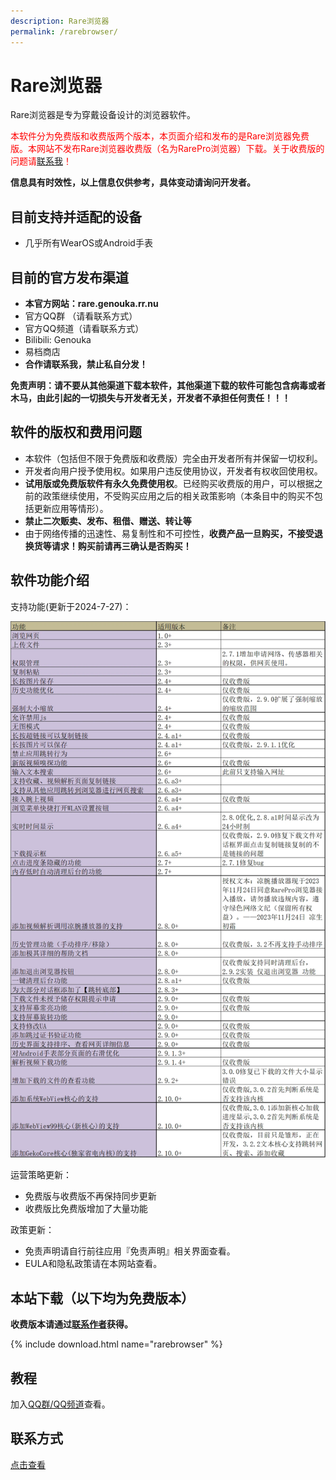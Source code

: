 ```yaml
---
description: Rare浏览器
permalink: /rarebrowser/
---
```

# Rare浏览器

Rare浏览器是专为穿戴设备设计的浏览器软件。

<span style="color:red">本软件分为免费版和收费版两个版本，本页面介绍和发布的是Rare浏览器免费版。本网站不发布Rare浏览器收费版（名为RarePro浏览器）下载。关于收费版的问题请[联系我](/lianxi/)！</span>

**信息具有时效性，以上信息仅供参考，具体变动请询问开发者。**

## 目前支持并适配的设备
* 几乎所有WearOS或Android手表

## 目前的官方发布渠道
* **本官方网站：rare.genouka.rr.nu**
* 官方QQ群 （请看联系方式）
* 官方QQ频道（请看联系方式）
* Bilibili: Genouka
* 易档商店
* **合作请联系我，禁止私自分发！**

**免责声明：请不要从其他渠道下载本软件，其他渠道下载的软件可能包含病毒或者木马，由此引起的一切损失与开发者无关，开发者不承担任何责任！！！**

## 软件的版权和费用问题
* 本软件（包括但不限于免费版和收费版）完全由开发者所有并保留一切权利。
* 开发者向用户授予使用权。如果用户违反使用协议，开发者有权收回使用权。
* **试用版或免费版软件有永久免费使用权**。已经购买收费版的用户，可以根据之前的政策继续使用，不受购买应用之后的相关政策影响（本条目中的购买不包括更新应用等情形）。
* **禁止二次贩卖、发布、租借、赠送、转让等**
* 由于网络传播的迅速性、易复制性和不可控性，**收费产品一旦购买，不接受退换货等请求！购买前请再三确认是否购买！**

## 软件功能介绍

支持功能(更新于2024-7-27)：

![功能列表](/assets/img/rbr/function1.webp)

运营策略更新：

* 免费版与收费版不再保持同步更新
* 收费版比免费版增加了大量功能

政策更新：

* 免责声明请自行前往应用『免责声明』相关界面查看。
* EULA和隐私政策请在本网站查看。


## 本站下载（以下均为免费版本）

**收费版本请通过[联系作者](/lianxi/)获得。**

{% include download.html name="rarebrowser" %}


## 教程

加入[QQ群/QQ频道](/lianxi)查看。

## 联系方式
[点击查看](/lianxi)